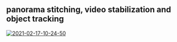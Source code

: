 ## panorama stitching, video stabilization and object tracking
<a href="https://ibb.co/cNqTQBq"><img src="https://i.ibb.co/tbRCDGR/2021-02-17-10-24-50.png" alt="2021-02-17-10-24-50" border="0"></a>
